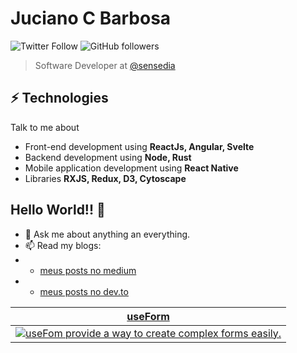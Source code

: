 # Juciano C Barbosa
![Twitter Follow](https://img.shields.io/twitter/follow/juciano_barbosa?label=Fallow%20jucian0&style=social) ![GitHub followers](https://img.shields.io/github/followers/jucian0?style=social)

> Software Developer at [@sensedia](https://github.com/Sensedia)

## ⚡ Technologies
Talk to me about
- Front-end development using **ReactJs, Angular, Svelte**
- Backend development using **Node, Rust**
- Mobile application development using **React Native**
- Libraries **RXJS, Redux, D3, Cytoscape**

## Hello World!! 🤔
- 💬 Ask me about anything an everything.
- 📫 Read my blogs: 
- - [meus posts no medium](https://medium.com/@jucian0) 
- - [meus posts no dev.to](https://dev.to/jucian0)


<div align="center">
  <table border="0" cellspacing="0" cellpadding="0">
    <thead>
      <tr>
        <th>
          <strong><a href="https://github.com/Jucian0/useform">useForm</a></strong>
        </th>
      </tr>
    </thead>
    <tbody>
      <tr>
        <td>
          <a href="https://github.com/Jucian0/useform">
            <img
              alt="useFom provide a way to create complex forms easily."
              src="https://github.com/Jucian0/useform/blob/master/img/logo3.png"
            />
          </a>
        </td>
      </tr>
    </tbody>
  </table>
</div>
